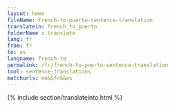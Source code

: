 ```yaml
---
layout: home
fileName: french-to-puerto-sentence-translation
translatein: french_to_puerto
folderName : translate
lang: fr
from: fr
to: es
langname: french-to
permalink: /fr/french-to-puerto-sentence-translation
tool: sentence-translations
matchurls: en&&fr&&es
---
```

{% include section/translateinto.html %}
